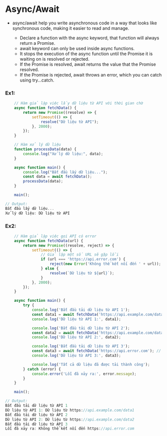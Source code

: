 # Async/Await

- async/await help you write asynchronous code in a way that looks like synchronous code, making it easier to read and manage.

    - Declare a function with the async keyword, that function will always return a Promise.
    - await keyword can only be used inside async functions.
    - It stops the execution of the async function until the Promise it is waiting on is resolved or rejected.
    - If the Promise is resolved, await returns the value that the Promise resolved.
    - If the Promise is rejected, await throws an error, which you can catch using try...catch.

### Ex1:
```js
    // Hàm giả lập việc lấy dữ liệu từ API với thời gian chờ
    async function fetchData() {
        return new Promise((resolve) => {
            setTimeout(() => {
                resolve("Dữ liệu từ API");
            }, 2000); 
        });
    }

    // Hàm xử lý dữ liệu
    function processData(data) {
        console.log("Xử lý dữ liệu:", data);
    }

    async function main() {
        console.log("Bắt đầu lấy dữ liệu...");
        const data = await fetchData(); 
        processData(data); 
    }

    main();
```
```js
// Output:
Bắt đầu lấy dữ liệu...
Xử lý dữ liệu: Dữ liệu từ API
```

### Ex2:
```js
    // Hàm giả lập việc gọi API có error
    async function fetchData(url) {
        return new Promise((resolve, reject) => {
            setTimeout(() => {
                // Giả lập một số URL sẽ gặp lỗi
                if (url === 'https://api.error.com') {
                    reject(new Error('Không thể kết nối đến ' + url));
                } else {
                    resolve(`Dữ liệu từ ${url}`);
                }
            }, 2000);
        });
    }

    async function main() {
        try {
            console.log('Bắt đầu tải dữ liệu từ API 1');
            const data1 = await fetchData('https://api.example.com/data1');
            console.log('Dữ liệu từ API 1:', data1);

            console.log('Bắt đầu tải dữ liệu từ API 2');
            const data2 = await fetchData('https://api.example.com/data2');
            console.log('Dữ liệu từ API 2:', data2);

            console.log('Bắt đầu tải dữ liệu từ API 3');
            const data3 = await fetchData('https://api.error.com'); // URL này sẽ gây lỗi
            console.log('Dữ liệu từ API 3:', data3);

            console.log('Tất cả dữ liệu đã được tải thành công');
        } catch (error) {
            console.error('Lỗi đã xảy ra:', error.message);
        }
    }

    main();
```
```js
// Output:
Bắt đầu tải dữ liệu từ API 1
Dữ liệu từ API 1: Dữ liệu từ https://api.example.com/data1
Bắt đầu tải dữ liệu từ API 2
Dữ liệu từ API 2: Dữ liệu từ https://api.example.com/data2
Bắt đầu tải dữ liệu từ API 3
Lỗi đã xảy ra: Không thể kết nối đến https://api.error.com
```
